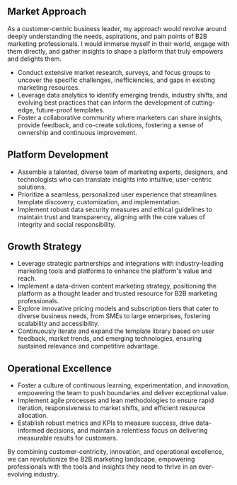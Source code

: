 ## Market Approach
As a customer-centric business leader, my approach would revolve around deeply understanding the needs, aspirations, and pain points of B2B marketing professionals. I would immerse myself in their world, engage with them directly, and gather insights to shape a platform that truly empowers and delights them.

- Conduct extensive market research, surveys, and focus groups to uncover the specific challenges, inefficiencies, and gaps in existing marketing resources.
- Leverage data analytics to identify emerging trends, industry shifts, and evolving best practices that can inform the development of cutting-edge, future-proof templates.
- Foster a collaborative community where marketers can share insights, provide feedback, and co-create solutions, fostering a sense of ownership and continuous improvement.

## Platform Development
- Assemble a talented, diverse team of marketing experts, designers, and technologists who can translate insights into intuitive, user-centric solutions.
- Prioritize a seamless, personalized user experience that streamlines template discovery, customization, and implementation.
- Implement robust data security measures and ethical guidelines to maintain trust and transparency, aligning with the core values of integrity and social responsibility.

## Growth Strategy
- Leverage strategic partnerships and integrations with industry-leading marketing tools and platforms to enhance the platform's value and reach.
- Implement a data-driven content marketing strategy, positioning the platform as a thought leader and trusted resource for B2B marketing professionals.
- Explore innovative pricing models and subscription tiers that cater to diverse business needs, from SMEs to large enterprises, fostering scalability and accessibility.
- Continuously iterate and expand the template library based on user feedback, market trends, and emerging technologies, ensuring sustained relevance and competitive advantage.

## Operational Excellence
- Foster a culture of continuous learning, experimentation, and innovation, empowering the team to push boundaries and deliver exceptional value.
- Implement agile processes and lean methodologies to ensure rapid iteration, responsiveness to market shifts, and efficient resource allocation.
- Establish robust metrics and KPIs to measure success, drive data-informed decisions, and maintain a relentless focus on delivering measurable results for customers.

By combining customer-centricity, innovation, and operational excellence, we can revolutionize the B2B marketing landscape, empowering professionals with the tools and insights they need to thrive in an ever-evolving industry.